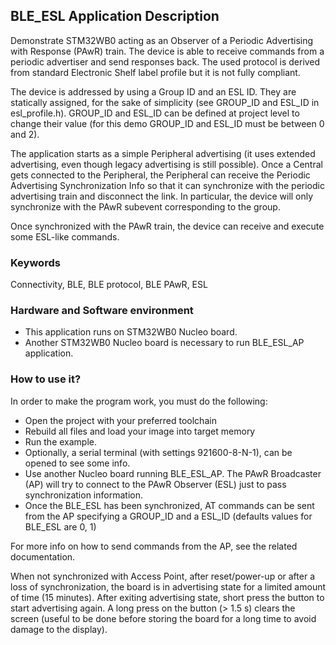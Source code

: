 ## __BLE_ESL Application Description__

Demonstrate STM32WB0 acting as an Observer of a Periodic Advertising with Response (PAwR) train.
The device is able to receive commands from a periodic advertiser and send responses back. The used protocol is derived from standard Electronic Shelf
label profile but it is not fully compliant.

The device is addressed by using a Group ID and an ESL ID. They are statically assigned, for the sake of simplicity (see GROUP_ID and ESL_ID in
esl_profile.h). GROUP_ID and ESL_ID can be defined at project level to change their value (for this demo GROUP_ID and ESL_ID must be between 0 and 2).

The application starts as a simple Peripheral advertising (it uses extended advertising, even though legacy advertising is still possible).
Once a Central gets connected to the Peripheral, the Peripheral can receive the Periodic Advertising Synchronization Info so that it can synchronize with
the periodic advertising train and disconnect the link. In particular, the device will only synchronize with the PAwR subevent corresponding to the group.

Once synchronized with the PAwR train, the device can receive and execute some ESL-like commands.

### __Keywords__

Connectivity, BLE, BLE protocol, BLE PAwR, ESL

### __Hardware and Software environment__

  - This application runs on STM32WB0 Nucleo board.
  - Another STM32WB0 Nucleo board is necessary to run BLE_ESL_AP application.
    
### __How to use it?__

In order to make the program work, you must do the following:

 - Open the project with your preferred toolchain
 - Rebuild all files and load your image into target memory
 - Run the example.
 - Optionally, a serial terminal (with settings 921600-8-N-1), can be opened to see some info.
 - Use another Nucleo board running BLE_ESL_AP. The PAwR Broadcaster (AP) will try to connect to the PAwR Observer (ESL) just to pass synchronization information.
 - Once the BLE_ESL has been synchronized, AT commands can be sent from the AP specifying a GROUP_ID and a ESL_ID (defaults values for BLE_ESL are 0, 1)

For more info on how to send commands from the AP, see the related documentation.

When not synchronized with Access Point, after reset/power-up or after a loss of synchronization, the board is in advertising state for a limited amount of time (15 minutes). After exiting advertising state, short press the button to start advertising again.
A long press on the button (> 1.5 s) clears the screen (useful to be done before storing the board for a long time to avoid damage to the display).
